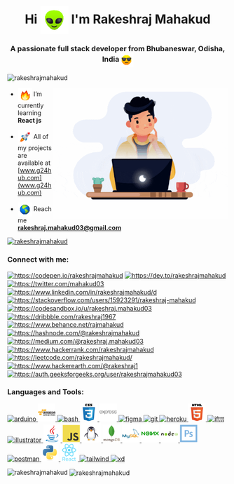 <h1 align="center">Hi <img align="center" src="https://github.com/rakeshrajmahakud/profile-components/blob/main/alien%20(2).gif"> I'm Rakeshraj Mahakud</h1>
<h3 align="center">A passionate full stack developer from Bhubaneswar, Odisha, India<img align="center" src="https://github.com/rakeshrajmahakud/profile-components/blob/main/smiling_face_with_sunglasses.gif"></h3>
<p align="left"> <img src="https://komarev.com/ghpvc/?username=rakeshrajmahakud&label=Profile%20views&color=0e75b6&style=flat" alt="rakeshrajmahakud" /> </p>
<img height= "300" width= "400" align = "right"  src= "https://github.com/rakeshrajmahakud/profile-components/blob/main/4shUyEk2t.gif?raw=true" alt="profile pic">

- <img align="center" src="https://github.com/rakeshrajmahakud/profile-components/blob/main/fire.gif"> I’m currently learning **React js**

- <img align="center" src="https://github.com/rakeshrajmahakud/profile-components/blob/main/rocket.gif"> All of my projects are available at [www.g24hub.com](www.g24hub.com)

- <img align="center" src="https://github.com/rakeshrajmahakud/profile-components/blob/main/globe.gif"> Reach me **rakeshraj.mahakud03@gmail.com**

<p align="left"> <a href="https://github.com/rakeshrajmahakud/github-profile-trophy"><img src="https://github-profile-trophy.vercel.app/?username=rakeshrajmahakud&title=MultiLanguage,Reositories,Commits,Stars,Followers&column=4&theme=buddhism" alt="rakeshrajmahakud" /></a> </p>

<h3 align="left">Connect with me:</h3>
<p align="left">
<a href="https://codepen.io/https://codepen.io/rakeshrajmahakud" target="blank"><img align="center" src="https://raw.githubusercontent.com/rahuldkjain/github-profile-readme-generator/master/src/images/icons/Social/codepen.svg" alt="https://codepen.io/rakeshrajmahakud" height="30" width="40" /></a>
<a href="https://dev.to/https://dev.to/rakeshrajmahakud" target="blank"><img align="center" src="https://raw.githubusercontent.com/rahuldkjain/github-profile-readme-generator/master/src/images/icons/Social/devto.svg" alt="https://dev.to/rakeshrajmahakud" height="30" width="40" /></a>
<a href="https://twitter.com/https://twitter.com/mahakud03" target="blank"><img align="center" src="https://raw.githubusercontent.com/rahuldkjain/github-profile-readme-generator/master/src/images/icons/Social/twitter.svg" alt="https://twitter.com/mahakud03" height="30" width="40" /></a>
<a href="https://linkedin.com/in/https://www.linkedin.com/in/rakeshrajmahakud/d" target="blank"><img align="center" src="https://raw.githubusercontent.com/rahuldkjain/github-profile-readme-generator/master/src/images/icons/Social/linked-in-alt.svg" alt="https://www.linkedin.com/in/rakeshrajmahakud/d" height="30" width="40" /></a>
<a href="https://stackoverflow.com/users/https://stackoverflow.com/users/15923291/rakeshraj-mahakud" target="blank"><img align="center" src="https://raw.githubusercontent.com/rahuldkjain/github-profile-readme-generator/master/src/images/icons/Social/stack-overflow.svg" alt="https://stackoverflow.com/users/15923291/rakeshraj-mahakud" height="30" width="40" /></a>
<a href="https://codesandbox.com/https://codesandbox.io/u/rakeshraj.mahakud03" target="blank"><img align="center" src="https://raw.githubusercontent.com/rahuldkjain/github-profile-readme-generator/master/src/images/icons/Social/codesandbox.svg" alt="https://codesandbox.io/u/rakeshraj.mahakud03" height="30" width="40" /></a>
<a href="https://dribbble.com/https://dribbble.com/rakeshraj1967" target="blank"><img align="center" src="https://raw.githubusercontent.com/rahuldkjain/github-profile-readme-generator/master/src/images/icons/Social/dribbble.svg" alt="https://dribbble.com/rakeshraj1967" height="30" width="40" /></a>
<a href="https://www.behance.net/https://www.behance.net/rajmahakud" target="blank"><img align="center" src="https://raw.githubusercontent.com/rahuldkjain/github-profile-readme-generator/master/src/images/icons/Social/behance.svg" alt="https://www.behance.net/rajmahakud" height="30" width="40" /></a>
<a href="https://hashnode.com/https://hashnode.com/@rakeshrajmahakud" target="blank"><img align="center" src="https://raw.githubusercontent.com/rahuldkjain/github-profile-readme-generator/master/src/images/icons/Social/hashnode.svg" alt="https://hashnode.com/@rakeshrajmahakud" height="30" width="40" /></a>
<a href="https://medium.com/https://medium.com/@rakeshraj.mahakud03" target="blank"><img align="center" src="https://raw.githubusercontent.com/rahuldkjain/github-profile-readme-generator/master/src/images/icons/Social/medium.svg" alt="https://medium.com/@rakeshraj.mahakud03" height="30" width="40" /></a>
<a href="https://www.hackerrank.com/https://www.hackerrank.com/rakeshrajmahakud" target="blank"><img align="center" src="https://raw.githubusercontent.com/rahuldkjain/github-profile-readme-generator/master/src/images/icons/Social/hackerrank.svg" alt="https://www.hackerrank.com/rakeshrajmahakud" height="30" width="40" /></a>
<a href="https://www.leetcode.com/https://leetcode.com/rakeshrajmahakud/" target="blank"><img align="center" src="https://raw.githubusercontent.com/rahuldkjain/github-profile-readme-generator/master/src/images/icons/Social/leet-code.svg" alt="https://leetcode.com/rakeshrajmahakud/" height="30" width="40" /></a>
<a href="https://www.hackerearth.com/https://www.hackerearth.com/@rakeshraj1" target="blank"><img align="center" src="https://raw.githubusercontent.com/rahuldkjain/github-profile-readme-generator/master/src/images/icons/Social/hackerearth.svg" alt="https://www.hackerearth.com/@rakeshraj1" height="30" width="40" /></a>
<a href="https://auth.geeksforgeeks.org/user/https://auth.geeksforgeeks.org/user/rakeshrajmahakud03" target="blank"><img align="center" src="https://raw.githubusercontent.com/rahuldkjain/github-profile-readme-generator/master/src/images/icons/Social/geeks-for-geeks.svg" alt="https://auth.geeksforgeeks.org/user/rakeshrajmahakud03" height="30" width="40" /></a>
</p>

<h3 align="left">Languages and Tools:</h3>
<p align="left"> <a href="https://www.arduino.cc/" target="_blank" rel="noreferrer"> <img src="https://cdn.worldvectorlogo.com/logos/arduino-1.svg" alt="arduino" width="40" height="40"/> </a> <a href="https://aws.amazon.com" target="_blank" rel="noreferrer"> <img src="https://raw.githubusercontent.com/devicons/devicon/master/icons/amazonwebservices/amazonwebservices-original-wordmark.svg" alt="aws" width="40" height="40"/> </a> <a href="https://www.gnu.org/software/bash/" target="_blank" rel="noreferrer"> <img src="https://www.vectorlogo.zone/logos/gnu_bash/gnu_bash-icon.svg" alt="bash" width="40" height="40"/> </a> <a href="https://www.w3schools.com/css/" target="_blank" rel="noreferrer"> <img src="https://raw.githubusercontent.com/devicons/devicon/master/icons/css3/css3-original-wordmark.svg" alt="css3" width="40" height="40"/> </a> <a href="https://expressjs.com" target="_blank" rel="noreferrer"> <img src="https://raw.githubusercontent.com/devicons/devicon/master/icons/express/express-original-wordmark.svg" alt="express" width="40" height="40"/> </a> <a href="https://www.figma.com/" target="_blank" rel="noreferrer"> <img src="https://www.vectorlogo.zone/logos/figma/figma-icon.svg" alt="figma" width="40" height="40"/> </a> <a href="https://git-scm.com/" target="_blank" rel="noreferrer"> <img src="https://www.vectorlogo.zone/logos/git-scm/git-scm-icon.svg" alt="git" width="40" height="40"/> </a> <a href="https://heroku.com" target="_blank" rel="noreferrer"> <img src="https://www.vectorlogo.zone/logos/heroku/heroku-icon.svg" alt="heroku" width="40" height="40"/> </a> <a href="https://www.w3.org/html/" target="_blank" rel="noreferrer"> <img src="https://raw.githubusercontent.com/devicons/devicon/master/icons/html5/html5-original-wordmark.svg" alt="html5" width="40" height="40"/> </a> <a href="https://ifttt.com/" target="_blank" rel="noreferrer"> <img src="https://www.vectorlogo.zone/logos/ifttt/ifttt-ar21.svg" alt="ifttt" width="40" height="40"/> </a> <a href="https://www.adobe.com/in/products/illustrator.html" target="_blank" rel="noreferrer"> <img src="https://www.vectorlogo.zone/logos/adobe_illustrator/adobe_illustrator-icon.svg" alt="illustrator" width="40" height="40"/> </a> <a href="https://www.java.com" target="_blank" rel="noreferrer"> <img src="https://raw.githubusercontent.com/devicons/devicon/master/icons/java/java-original.svg" alt="java" width="40" height="40"/> </a> <a href="https://developer.mozilla.org/en-US/docs/Web/JavaScript" target="_blank" rel="noreferrer"> <img src="https://raw.githubusercontent.com/devicons/devicon/master/icons/javascript/javascript-original.svg" alt="javascript" width="40" height="40"/> </a> <a href="https://www.linux.org/" target="_blank" rel="noreferrer"> <img src="https://github.com/rakeshrajmahakud/profile-components/blob/main/penguin3.gif" alt="linux" width="45" height="45"/> </a> <a href="https://www.mongodb.com/" target="_blank" rel="noreferrer"> <img src="https://raw.githubusercontent.com/devicons/devicon/master/icons/mongodb/mongodb-original-wordmark.svg" alt="mongodb" width="40" height="40"/> </a> <a href="https://www.mysql.com/" target="_blank" rel="noreferrer"> <img src="https://raw.githubusercontent.com/devicons/devicon/master/icons/mysql/mysql-original-wordmark.svg" alt="mysql" width="40" height="40"/> </a> <a href="https://www.nginx.com" target="_blank" rel="noreferrer"> <img src="https://raw.githubusercontent.com/devicons/devicon/master/icons/nginx/nginx-original.svg" alt="nginx" width="40" height="40"/> </a> <a href="https://nodejs.org" target="_blank" rel="noreferrer"> <img src="https://raw.githubusercontent.com/devicons/devicon/master/icons/nodejs/nodejs-original-wordmark.svg" alt="nodejs" width="40" height="40"/> </a> <a href="https://www.photoshop.com/en" target="_blank" rel="noreferrer"> <img src="https://raw.githubusercontent.com/devicons/devicon/master/icons/photoshop/photoshop-line.svg" alt="photoshop" width="40" height="40"/> </a> <a href="https://postman.com" target="_blank" rel="noreferrer"> <img src="https://www.vectorlogo.zone/logos/getpostman/getpostman-icon.svg" alt="postman" width="40" height="40"/> </a> <a href="https://www.python.org" target="_blank" rel="noreferrer"> <img src="https://raw.githubusercontent.com/devicons/devicon/master/icons/python/python-original.svg" alt="python" width="40" height="40"/> </a> <a href="https://reactjs.org/" target="_blank" rel="noreferrer"> <img src="https://raw.githubusercontent.com/devicons/devicon/master/icons/react/react-original-wordmark.svg" alt="react" width="40" height="40"/> </a> <a href="https://tailwindcss.com/" target="_blank" rel="noreferrer"> <img src="https://www.vectorlogo.zone/logos/tailwindcss/tailwindcss-icon.svg" alt="tailwind" width="40" height="40"/> </a> <a href="https://www.adobe.com/products/xd.html" target="_blank" rel="noreferrer"> <img src="https://cdn.worldvectorlogo.com/logos/adobe-xd.svg" alt="xd" width="40" height="40"/> </a> </p>

<p><img align="left" src="https://github-readme-stats.vercel.app/api/top-langs?username=rakeshrajmahakud&show_icons=true&locale=en&layout=compact" alt="rakeshrajmahakud" /></p>

<p>&nbsp;<img align="center" src="https://github-readme-stats.vercel.app/api?username=rakeshrajmahakud&show_icons=true&locale=en" alt="rakeshrajmahakud" /></p>

